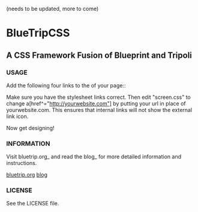 (needs to be updated, more to come)

# BlueTripCSS

## A CSS Framework Fusion of Blueprint and Tripoli

### USAGE

Add the following four links to the <head> of your page::

  <link rel="stylesheet" href="../css/screen.css" type="text/css" media="screen, projection">
  <link rel="stylesheet" href="../css/print.css" type="text/css" media="print"> 
   <!--[if IE]>
     <link rel="stylesheet" href="../css/ie.css" type="text/css" media="screen, projection">
   <![endif]-->
   <link rel="stylesheet" href="../css/style.css" type="text/css" media="screen, projection">

Make sure you have the stylesheet links correct. Then edit "screen.css" to change 
a[href^="http://yourwebsite.com"] by putting your url in place of yourwebsite.com.
This ensures that internal links will not show the external link icon.

Now get designing!

### INFORMATION

Visit bluetrip.org_ and read the blog_ for more detailed information and instructions.

[bluetrip.org](http://bluetrip.org/)
[blog](http://capsizedesigns.com/blog/2008/04/bluetripcss-a-fusion-of-blueprint-and-tripoli)

### LICENSE

See the LICENSE file.
